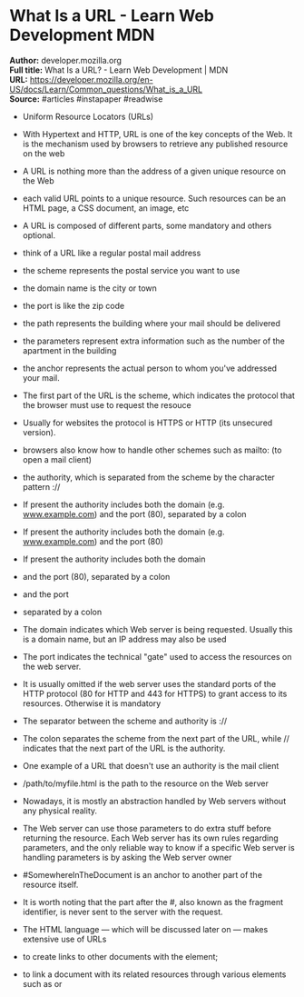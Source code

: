 # What Is a URL - Learn Web Development   MDN

**Author:** developer.mozilla.org  
**Full title:** What Is a URL? - Learn Web Development | MDN  
**URL:** https://developer.mozilla.org/en-US/docs/Learn/Common_questions/What_is_a_URL  
**Source:** #articles #instapaper #readwise

- Uniform Resource Locators (URLs) 
   
- With Hypertext and HTTP, URL is one of the key concepts of the Web. It is the mechanism used by browsers to retrieve any published resource on the web 
   
- A URL is nothing more than the address of a given unique resource on the Web 
   
- each valid URL points to a unique resource. Such resources can be an HTML page, a CSS document, an image, etc 
   
- A URL is composed of different parts, some mandatory and others optional. 
   
- think of a URL like a regular postal mail address 
   
- the scheme represents the postal service you want to use 
   
- the domain name is the city or town 
   
- the port is like the zip code 
   
- the path represents the building where your mail should be delivered 
   
- the parameters represent extra information such as the number of the apartment in the building 
   
- the anchor represents the actual person to whom you've addressed your mail. 
   
- The first part of the URL is the scheme, which indicates the protocol that the browser must use to request the resouce 
   
- Usually for websites the protocol is HTTPS or HTTP (its unsecured version). 
   
- browsers also know how to handle other schemes such as mailto: (to open a mail client) 
   
- the authority, which is separated from the scheme by the character pattern :// 
   
- If present the authority includes both the domain (e.g. www.example.com) and the port (80), separated by a colon 
   
- If present the authority includes both the domain (e.g. www.example.com) and the port (80) 
   
- If present the authority includes both the domain 
   
- and the port (80), separated by a colon 
   
- and the port 
   
- separated by a colon 
   
- The domain indicates which Web server is being requested. Usually this is a domain name, but an IP address may also be used 
   
- The port indicates the technical "gate" used to access the resources on the web server. 
   
- It is usually omitted if the web server uses the standard ports of the HTTP protocol (80 for HTTP and 443 for HTTPS) to grant access to its resources. Otherwise it is mandatory 
   
- The separator between the scheme and authority is :// 
   
- The colon separates the scheme from the next part of the URL, while // indicates that the next part of the URL is the authority. 
   
- One example of a URL that doesn't use an authority is the mail client 
   
- /path/to/myfile.html is the path to the resource on the Web server 
   
- Nowadays, it is mostly an abstraction handled by Web servers without any physical reality. 
   
- The Web server can use those parameters to do extra stuff before returning the resource. Each Web server has its own rules regarding parameters, and the only reliable way to know if a specific Web server is handling parameters is by asking the Web server owner 
   
- #SomewhereInTheDocument is an anchor to another part of the resource itself. 
   
- It is worth noting that the part after the #, also known as the fragment identifier, is never sent to the server with the request. 
   
- The HTML language — which will be discussed later on — makes extensive use of URLs 
   
- to create links to other documents with the <a> element; 
   
- to link a document with its related resources through various elements such as <link> or <script>; 
   
- to display media such as images (with the <img> element), videos (with the <video> element), sounds and music (with the <audio> element), etc.; 
   
- to display other HTML documents with the <iframe> element. 
   
- The required parts of a URL depend to a great extent on the context in which the URL is used. 
   
- When a URL is used within a document, such as in an HTML page, things are a bit different. Because the browser already has the document's own URL, it can use this information to fill in the missing parts of any URL available inside that document 
   
- We can differentiate between an absolute URL and a relative URL by looking only at the path part of the URL. If the path part of the URL starts with the "/" character, the browser will fetch that resource from the top root of the server, without reference to the context given by the current document. 
   
- We can differentiate between an absolute URL and a relative URL by looking only at the path part of the URL 
   
- If the path part of the URL starts with the "/" character, the browser will fetch that resource from the top root of the server, without reference to the context given by the current document. 
   
- character, the browser will fetch that resource from the top root of the server, without reference to the context given by the current document. 
   
   - Note: If the URL starts with a "/"
   
- Implicit protocol 
   
- In this case, the browser will call that URL with the same protocol as the one used to load the document hosting that URL. 
   
- Implicit domain name 
   
- The browser will use the same protocol and the same domain name as the one used to load the document hosting that URL. Note: it isn't possible to omit the domain name without omitting the protocol as well. 
   
